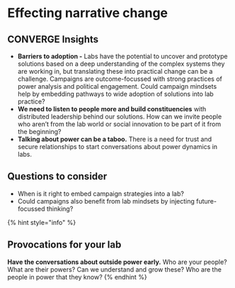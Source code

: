# Effecting narrative change

## CONVERGE Insights

* **Barriers to adoption -** Labs have the potential to uncover and prototype solutions based on a deep understanding of the complex systems they are working in, but translating these into practical change can be a challenge. Campaigns are outcome-focussed with strong practices of power analysis and political engagement. Could campaign mindsets help by embedding pathways to wide adoption of solutions into lab practice?
* **We need to listen to people more and build constituencies** with distributed leadership behind our solutions. How can we invite people who aren’t from the lab world or social innovation to be part of it from the beginning?
* **Talking about power can be a taboo.** There is a need for trust and secure relationships to start conversations about power dynamics in labs.

## Questions to consider

* When is it right to embed campaign strategies into a lab?
* Could campaigns also benefit from lab mindsets by injecting future-focussed thinking?

{% hint style="info" %}
## **Provocations for your lab**

**Have the conversations about outside power early.** Who are your people? What are their powers? Can we understand and grow these? Who are the people in power that they know?
{% endhint %}



